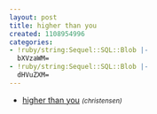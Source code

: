 ```yaml
---
layout: post
title: higher than you
created: 1108954996
categories:
- !ruby/string:Sequel::SQL::Blob |-
  bXVzaWM=
- !ruby/string:Sequel::SQL::Blob |-
  dHVuZXM=
---
```

<ul>
<li><a href="http://music.bubblehouse.org.s3-website-us-east-1.amazonaws.com/music/higher_than_you.mp3">higher than you</a> <small><i>(christensen)</i></small></li>
</ul>
